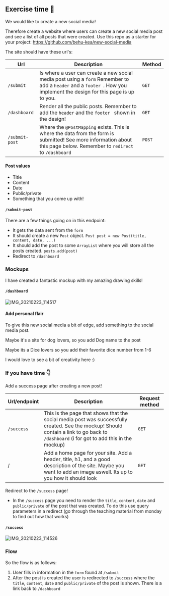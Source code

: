 ## Exercise time 🎉 

We would like to create a new social media! 

Therefore create a website where users can create a new social media post and see a list of all posts that were created. Use this repo as a starter for your project: https://github.com/behu-kea/new-social-media

The site should have these url's:

| Url            | Description                                                  | Method |
| -------------- | ------------------------------------------------------------ | ------ |
| `/submit`      | Is where a user can create a new social media post using a `form` Remember to add a `header` and a `footer `. How you implement the design for this page is up to you. | `GET`  |
| `/dashboard`   | Render all the public posts. Remember to add the `header` and the `footer ` shown in the design! | `GET`  |
| `/submit-post` | Where the `@PostMapping`  exists. This is where the data from the form is submitted! See more information about this page below. Remember to `redirect` to `/dashboard` | `POST` |



#### Post values

- Title
- Content
- Date
- Public/private
- Something that you come up with!



#### `/submit-post`

There are a few things going on in this endpoint:

- It gets the data sent from the `form`
- It should create a new `Post` object. `Post post = new Post(title, content, date, ...)`
- It should add the post to some `ArrayList` where you will store all the posts created. `posts.add(post)`
- Redirect to `/dashboard`



### Mockups

I have created a fantastic mockup with my amazing drawing skills!



#### `/dashboard`

![IMG_20210223_114517](/Users/benjamin-hughes/Documents/projects/dat20-classes/week-8/assets/dashboard.png)



#### Add personal flair

To give this new social media a bit of edge, add something to the social media post. 

Maybe it's a site for dog lovers, so you add Dog name to the post

Maybe its a Dice lovers so you add their favorite dice number from 1-6

I would love to see a bit of creativity here :) 



### If you have time 👇

Add a success page after creating a new post!

| Url/endpoint | Description                                                  | Request method |
| ------------ | ------------------------------------------------------------ | -------------- |
| `/success`   | This is the page that shows that the social media post was successfully created. See the mockup! Should contain a link to go back to `/dashboard` (i for got to add this in the mockup) | `GET`          |
| /            | Add a home page for your site. Add a header, title, h1, and a good description of the site. Maybe you want to add an image aswell. Its up to you how it should look | `GET`          |

Redirect to the `/success` page! 

- In the `/success` page you need to render the `title`, `content`, `date` and `public/private` of the post that was created. To do this use query parameters in a redirect (go through the teaching material from monday to find out how that works)



#### `/success`

![IMG_20210223_114526](/Users/benjamin-hughes/Documents/projects/dat20-classes/week-8/assets/success.png)



### Flow

So the flow is as follows:

1. User fills in information in the `form` found at  `/submit`
2. After the post is created the user is redirected to `/success` where the `title`, `content`, `date` and `public/private` of the post is shown. There is a link back to `/dashboard`

